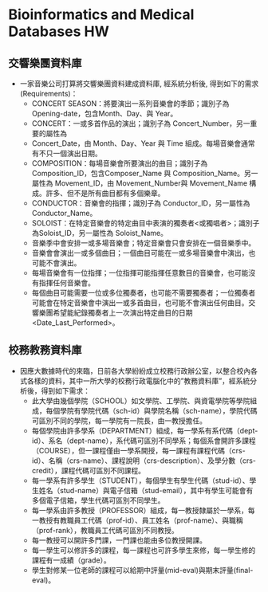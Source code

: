 # Bioinformatics and Medical Databases HW
## 交響樂團資料庫
* 一家音樂公司打算將交響樂團資料建成資料庫, 經系統分析後, 得到如下的需求(Requirements)：
  * CONCERT SEASON：將要演出一系列音樂會的季節；識別子為 Opening-date，包含Month、Day、與 Year。
  * CONCERT：一或多首作品的演出；識別子為 Concert_Number，另一重要的屬性為
  * Concert_Date，由 Month、Day、Year 與 Time 組成。每場音樂會通常有不只一個演出日期。
  * COMPOSITION：每場音樂會所要演出的曲目；識別子為 Composition_ID，包含Composer_Name 與 Composition_Name。另一屬性為 Movement_ID，由 Movement_Number與 Movement_Name 構成。許多、但不是所有曲目都有多個樂章。
  * CONDUCTOR：音樂會的指揮；識別子為 Conductor_ID，另一屬性為 Conductor_Name。
  * SOLOIST：在特定音樂會的特定曲目中表演的獨奏者<或獨唱者>；識別子為Soloist_ID，另一屬性為 Soloist_Name。
  * 音樂季中會安排一或多場音樂會；特定音樂會只會安排在一個音樂季中。
  * 音樂會會演出一或多個曲目；一個曲目可能在一或多場音樂會中演出，也可能不會演出。
  * 每場音樂會有一位指揮；一位指揮可能指揮任意數目的音樂會，也可能沒有指揮任何音樂會。
  * 每個曲目可能需要一位或多位獨奏者，也可能不需要獨奏者；一位獨奏者可能會在特定音樂會中演出一或多首曲目，也可能不會演出任何曲目。交響樂團希望能紀錄獨奏者上一次演出特定曲目的日期<Date_Last_Performed>。
## 校務教務資料庫
* 因應大數據時代的來臨，日前各大學紛紛成立校務行政辦公室，以整合校內各式各樣的資料，其中一所大學的校務行政電腦化中的”教務資料庫”，經系統分析後，得到如下需求：
  * 此大學由幾個學院（SCHOOL）如文學院、工學院、與資電學院等學院組成，每個學院有學院代碼（sch-id）與學院名稱（sch-name），學院代碼可區別不同的學院，每一學院有一院長，由一教授擔任。
  * 每個學院由許多學系（DEPARTMENT）組成，每一學系有系代碼（dept-id）、系名（dept-name），系代碼可區別不同學系；每個系會開許多課程（COURSE），但一課程僅由一學系開授，每一課程有課程代碼（crs-id）、名稱（crs-name）、課程說明（crs-description）、及學分數（crs-credit），課程代碼可區別不同課程。
  * 每一學系有許多學生（STUDENT），每個學生有學生代碼（stud-id）、學生姓名（stud-name）與電子信箱（stud-email），其中有學生可能會有多個電子信箱，學生代碼可區別不同學生。
  * 每一學系由許多教授（PROFESSOR）組成，每一教授隸屬於一學系，每一教授有教職員工代碼（prof-id）、員工姓名（prof-name）、與職稱（prof-rank），教職員工代碼可區別不同教授。
  * 每一教授可以開許多門課，一門課也能由多位教授開課。
  * 每一學生可以修許多的課程，每一課程也可許多學生來修，每一學生修的課程有一成績（grade）。
  * 學生對修某一位老師的課程可以給期中評量(mid-eval)與期末評量(final-eval)。
